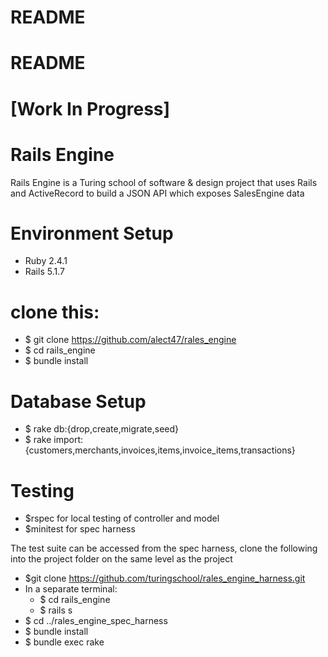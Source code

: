 # README

# README
# [Work In Progress]
# Rails Engine
Rails Engine is a Turing school of software & design project that uses Rails and ActiveRecord
to build a JSON API which exposes SalesEngine data


# Environment Setup
  - Ruby 2.4.1
  - Rails 5.1.7

 # clone this:
 - $ git clone https://github.com/alect47/rales_engine
 - $ cd rails_engine
 - $ bundle install

 # Database Setup
 - $ rake db:{drop,create,migrate,seed}
 - $ rake import:{customers,merchants,invoices,items,invoice_items,transactions}

 # Testing
 - $rspec for local testing of controller and model
 - $minitest for spec harness

 The test suite can be accessed from the spec harness, clone the following into the project folder on the same level as the project

 - $git clone https://github.com/turingschool/rales_engine_harness.git
 - In a separate terminal:
   - $ cd rails_engine
   - $ rails s
 - $ cd ../rales_engine_spec_harness
 - $ bundle install
 - $ bundle exec rake
